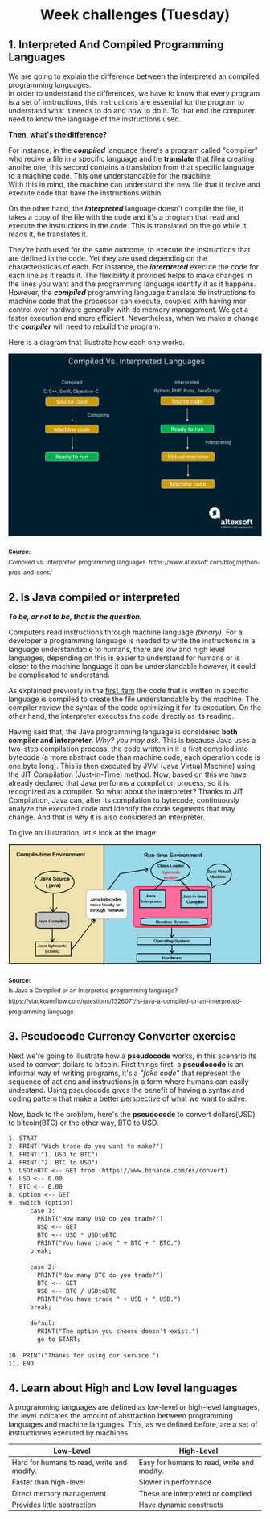 <h1 align="center">Week challenges (Tuesday)</h1>

## 1. Interpreted And Compiled Programming Languages
<p>
We are going to explain the difference between the interpreted an compiled programming languages.</br>
In order to understand the differences, we have to know that every program is a set of instructions, this instructions are essential for the program to understand what it needs to do and how to do it. To that end the computer need to know the language of the instructions used.</br>
</p>
<b>Then, what's the difference?</b>
<p>
For instance, in the <b><i>compiled</b></i> language there's a program called "compiler" who recive a file in a specific language and he <b>translate</b> that filea creating anothe one, this second contains a translation from that specific language to a machine code. This one understandable for the machine.</br>
With this in mind, the machine can understand the new file that it recive and execute code that have the instructions within.</br>
</p>

<p>
On the other hand, the <b><i>interpreted</b></i> language doesn't compile the file, it takes a copy of the file with the code and it's a program that read and execute the instructions in the code. This is translated on the go while it reads it, he translates it.
</p>

<p>
They're both used for the same outcome, to execute the instructions that are defined in the code. Yet they are used depending on the characteristicas of each. For instance, the <b><i>interpreted</b></i> execute the code for each line as it reads it. The flexibility it provides helps to make changes in the lines you want and the programming language identify it as it happens. However, the <b><i>compiled</b></i> programming language translate de instructions to machine code that the processor can execute, coupled with having mor control over hardware generally with de memory management. We get a faster execution and more efficient. Nevertheless, when we make a change the <b><i>compiler</b></i> will need to rebuild the program.
</p>

<p>
Here is a diagram that illustrate how each one works.</br>
</p>

![alt text](/src/technologies/week1/tuesday/compiler_vs_interpreted.png "Hope it works")

<sub>
  <b>Source:</b></br>
  Compiled vs. Interpreted programming languages. https://www.altexsoft.com/blog/python-pros-and-cons/
</sub>

## 2. Is Java compiled or interpreted
<i><b> To be, or not to be, that is the question. </b></i>
<p>
Computers read instructions through machine language <i>(binary)</i>. For a developer a programming language is needed to write  the instructions in a language understandable to humans, there are low and high level languages, depending on this is easier to understand for humans or is closer to the machine language it can be understandable however, it could be complicated to understand.
</p>

As explained previosly in the [first item](#1-interpreted-and-compiled-programming-languages "Back to the future") the code that is written in specific language is compiled to create the file understandable by the machine. The compiler review the syntax of the code optimizing it for its execution. On the other hand, the interpreter executes the code directly as its reading.

<p>
Having said that, the Java programming language is considered <b>both compiler and interpreter</b>. <i>Why? you may ask.</i> This is because Java uses a two-step compilation process, the code written in it is first compiled into bytecode (a more abstract code than machine code, each operation code is one byte long). This is then executed by JVM (Java Virtual Machine) using the JIT Compilation (Just-in-Time) method.
Now, based on this we have already declared that Java performs a compilation process, so it is recognized as a compiler. So what about the interpreter? Thanks to JIT Compilation, Java can, after its compilation to bytecode, continuously analyze the executed code and identify the code segments that may change. And that is why it is also considered an interpreter.
</p>

<p>
To give an illustration, let's look at the image:
</p>

![alt text](/src/technologies/week1/tuesday/javaCompilerInterpreted.png "Interesting...")

<sub>
   <b>Source:</b></br>
   Is Java a Compiled or an Interpreted programming language? https://stackoverflow.com/questions/1326071/is-java-a-compiled-or-an-interpreted-programming-language 
</sub>

## 3. Pseudocode Currency Converter exercise

<p>
Next we're going to illustrate how a <b>pseudocode</b> works, in this scenario its used to convert dollars to bitcoin. First things first, a <b>pseudocode</b> is an informal way of writing programs, it's a <i>"fake code"</i> that represent the sequence of actions and instructions in a form where humans can easily undestand. Using pseudocode gives the benefit of having a syntax and coding pattern that make a better perspective of what we want to solve.
</p>

<p>
Now, back to the problem, here's the <b>pseudocode</b> to convert dollars(USD) to bitcoin(BTC) or the other way, BTC to USD.<br>
</p>

    1. START
    2. PRINT("Wich trade do you want to make?")
    3. PRINT("1. USD to BTC")
    4. PRINT("2. BTC to USD")
    5. USDtoBTC <-- GET from (https://www.binance.com/es/convert)
    6. USD <-- 0.00
    7. BTC <-- 0.00
    8. Option <-- GET
    9. switch (option)
          case 1:
            PRINT("How many USD do you trade?")
            USD <-- GET
            BTC <-- USD * USDtoBTC
            PRINT("You have trade " + BTC + " BTC.")
          break;
          
          case 2:
            PRINT("How many BTC do you trade?")
            BTC <-- GET
            USD <-- BTC / USDtoBTC
            PRINT("You have trade " + USD + " USD.")
          break;
          
          defaul:
            PRINT("The option you choose doesn't exist.")
            go to START;
       
    10. PRINT("Thanks for using our service.")
    11. END

## 4. Learn about High and Low level languages

<p>
  A programming languages are defined as low-level or high-level languages, the level indicates the amount of abstraction between programming languages and machine languages. This, as we defined before, are a set of instructiones executed by machines.
</p>

| Low-Level | High-Level |
| ----------- | ----------- |
| Hard for humans to read, write and modify. | Easy for humans to read, write and modify. |
| Faster than high-level | Slower in perfomnace |
| Direct memory management | These are interpreted or compiled |
| Provides little abstraction | Have dynamic constructs |
